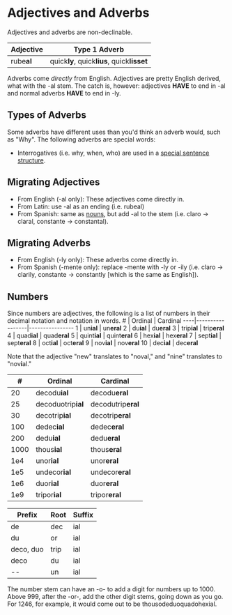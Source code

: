 # Adjectives and Adverbs

Adjectives and adverbs are non-declinable.

Adjective  | Type 1 Adverb
-----------|--------------
rube**al** | quick**ly**, quick**lius**, quick**lisset**

Adverbs come *directly* from English. Adjectives are pretty English derived, what with the -al stem.
The catch is, however: adjectives **HAVE** to end in -al and normal adverbs **HAVE** to end in -ly.

## Types of Adverbs
Some adverbs have different uses than you'd think an adverb would, such as "Why". The following adverbs are special words:
* Interrogatives (i.e. why, when, who) are used in a [special sentence structure][ss].

## Migrating Adjectives
* From English (-al only): These adjectives come directly in.
* From Latin: use -al as an ending (i.e. rubeal)
* From Spanish: same as [nouns][n], but add -al to the stem (i.e. claro -> claral, constante -> constantal).

## Migrating Adverbs
* From English (-ly only): These adverbs come directly in.
* From Spanish (-mente only): replace -mente with -ly or -ily (i.e. claro -> clarily, constante -> constantly [which is the same as English]).

## Numbers
Since numbers are adjectives, the following is a list of numbers in their decimal notation and notation in words.
\#  | Ordinal         | Cardinal
----|-----------------|----------------
1   | un**ial**       | un**eral**
2   | du**ial**       | du**eral**
3   | trip**ial**     | trip**eral**
4   | quad**ial**     | quad**eral**
5   | quint**ial**    | quint**eral**
6   | hex**ial**      | hex**eral**
7   | sept**ial**     | sept**eral**
8   | oct**ial**      | oct**eral**
9   | nov**ial**      | nov**eral**
10  | dec**ial**      | dec**eral**

Note that the adjective "new" translates to "noval," and "nine" translates to "nov**i**al."

\#  | Ordinal         | Cardinal
----|-----------------|----------------
20  | decodu**ial**   | decodu**eral**
25  | decoduotrip**ial**|decodutrip**eral**
30  | decotrip**ial** | decotrip**eral**
100 | dedec**ial**    | dedec**eral**
200 | dedu**ial**     | dedu**eral**
1000| thous**ial**    | thous**eral**
1e4 | unor**ial**     | unor**eral**
1e5 | undecor**ial**  | undecor**eral**
1e6 | duor**ial**     | duor**eral**
1e9 | tripor**ial**   | tripor**eral**


Prefix | Root | Suffix
----------|---------|---------
de|dec|ial
du|or|ial
deco, duo|trip|ial
deco|du|ial
--|un|ial

The number stem can have an -o- to add a digit for numbers up to 1000. Above 999, after the -or-, add the other digit stems, going down as you go. For 1246, for example, it would come out to be thousodeduoquadohexial.

[ss]: /lingua/special-sentence
[n]: /lingua/nouns
